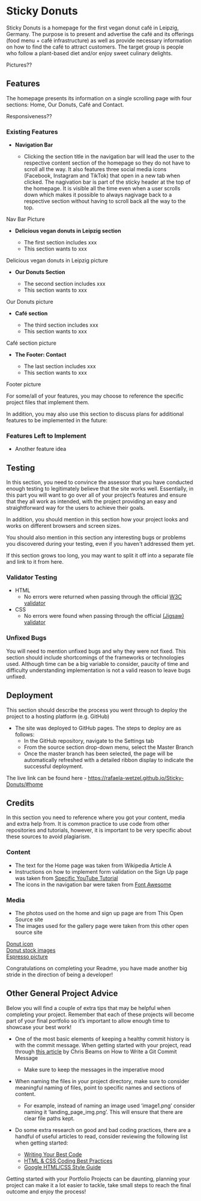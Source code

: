 # Sticky Donuts

Sticky Donuts is a homepage for the first vegan donut café in Leipzig, Germany. The purpose is to present and advertise the café and its offerings (food menu + café infrastructure) as well as provide necessary information on how to find the café to attract customers. The target group is people who follow a plant-based diet and/or enjoy sweet culinary delights. 

Pictures??

## Features 

The homepage presents its information on a single scrolling page with four sections: Home, Our Donuts, Café and Contact. 

Responsiveness??

### Existing Features

- __Navigation Bar__

  - Clicking the section title in the navigation bar will lead the user to the respective content section of the homepage so they do not have to scroll all the way. It also features three social media icons (Facebook, Instagram and TikTok) that open in a new tab when clicked. The nagivation bar is part of the sticky header at the top of the homepage. It is visible all the time even when a user scrolls down which makes it possible to always nagivage back to a respective section without having to scroll back all the way to the top.

Nav Bar Picture

- __Delicious vegan donuts in Leipzig section__

  - The first section includes xxx
  - This section wants to xxx

Delicious vegan donuts in Leipzig picture

- __Our Donuts Section__

  - The second section includes xxx
  - This section wants to xxx

Our Donuts picture

- __Café section__

  - The third section includes xxx
  - This section wants to xxx

Café section picture

- __The Footer: Contact__ 

  - The last section includes xxx
  - This section wants to xxx

Footer picture


For some/all of your features, you may choose to reference the specific project files that implement them.

In addition, you may also use this section to discuss plans for additional features to be implemented in the future:

### Features Left to Implement

- Another feature idea

## Testing 

In this section, you need to convince the assessor that you have conducted enough testing to legitimately believe that the site works well. Essentially, in this part you will want to go over all of your project’s features and ensure that they all work as intended, with the project providing an easy and straightforward way for the users to achieve their goals.

In addition, you should mention in this section how your project looks and works on different browsers and screen sizes.

You should also mention in this section any interesting bugs or problems you discovered during your testing, even if you haven't addressed them yet.

If this section grows too long, you may want to split it off into a separate file and link to it from here.


### Validator Testing 

- HTML
  - No errors were returned when passing through the official [W3C validator](link)
- CSS
  - No errors were found when passing through the official [(Jigsaw) validator](link)

### Unfixed Bugs

You will need to mention unfixed bugs and why they were not fixed. This section should include shortcomings of the frameworks or technologies used. Although time can be a big variable to consider, paucity of time and difficulty understanding implementation is not a valid reason to leave bugs unfixed. 

## Deployment

This section should describe the process you went through to deploy the project to a hosting platform (e.g. GitHub) 

- The site was deployed to GitHub pages. The steps to deploy are as follows: 
  - In the GitHub repository, navigate to the Settings tab 
  - From the source section drop-down menu, select the Master Branch
  - Once the master branch has been selected, the page will be automatically refreshed with a detailed ribbon display to indicate the successful deployment. 

The live link can be found here - https://rafaela-wetzel.github.io/Sticky-Donuts/#home 


## Credits 

In this section you need to reference where you got your content, media and extra help from. It is common practice to use code from other repositories and tutorials, however, it is important to be very specific about these sources to avoid plagiarism. 

### Content 

- The text for the Home page was taken from Wikipedia Article A
- Instructions on how to implement form validation on the Sign Up page was taken from [Specific YouTube Tutorial](https://www.youtube.com/)
- The icons in the navigation bar were taken from [Font Awesome](https://fontawesome.com/)

### Media

- The photos used on the home and sign up page are from This Open Source site
- The images used for the gallery page were taken from this other open source site

[Donut icon](https://icons8.com/icon/YFWa9iouLqLa/donut)  
[Donut stock images](https://unsplash.com/de/@amr_taha)  
[Espresso picture](https://unsplash.com/de/fotos/WdJ_5Txrg7k)  



Congratulations on completing your Readme, you have made another big stride in the direction of being a developer! 

## Other General Project Advice

Below you will find a couple of extra tips that may be helpful when completing your project. Remember that each of these projects will become part of your final portfolio so it’s important to allow enough time to showcase your best work! 

- One of the most basic elements of keeping a healthy commit history is with the commit message. When getting started with your project, read through [this article](https://chris.beams.io/posts/git-commit/) by Chris Beams on How to Write  a Git Commit Message 
  - Make sure to keep the messages in the imperative mood 

- When naming the files in your project directory, make sure to consider meaningful naming of files, point to specific names and sections of content.
  - For example, instead of naming an image used ‘image1.png’ consider naming it ‘landing_page_img.png’. This will ensure that there are clear file paths kept. 

- Do some extra research on good and bad coding practices, there are a handful of useful articles to read, consider reviewing the following list when getting started:
  - [Writing Your Best Code](https://learn.shayhowe.com/html-css/writing-your-best-code/)
  - [HTML & CSS Coding Best Practices](https://medium.com/@inceptiondj.info/html-css-coding-best-practice-fadb9870a00f)
  - [Google HTML/CSS Style Guide](https://google.github.io/styleguide/htmlcssguide.html#General)

Getting started with your Portfolio Projects can be daunting, planning your project can make it a lot easier to tackle, take small steps to reach the final outcome and enjoy the process! 